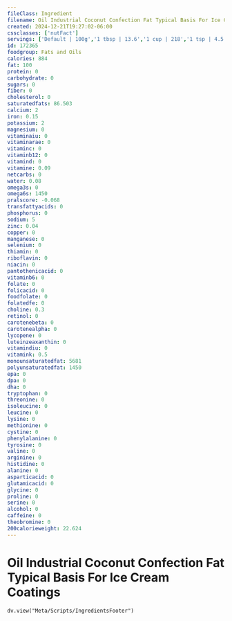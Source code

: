 ```yaml
---
fileClass: Ingredient
filename: Oil Industrial Coconut Confection Fat Typical Basis For Ice Cream Coatings
created: 2024-12-21T19:27:02-06:00
cssclasses: ['nutFact']
servings: ['Default | 100g','1 tbsp | 13.6','1 cup | 218','1 tsp | 4.5']
id: 172365
foodgroup: Fats and Oils
calories: 884
fat: 100
protein: 0
carbohydrate: 0
sugars: 0
fiber: 0
cholesterol: 0
saturatedfats: 86.503
calcium: 2
iron: 0.15
potassium: 2
magnesium: 0
vitaminaiu: 0
vitaminarae: 0
vitaminc: 0
vitaminb12: 0
vitamind: 0
vitamine: 0.09
netcarbs: 0
water: 0.08
omega3s: 0
omega6s: 1450
pralscore: -0.068
transfattyacids: 0
phosphorus: 0
sodium: 5
zinc: 0.04
copper: 0
manganese: 0
selenium: 0
thiamin: 0
riboflavin: 0
niacin: 0
pantothenicacid: 0
vitaminb6: 0
folate: 0
folicacid: 0
foodfolate: 0
folatedfe: 0
choline: 0.3
retinol: 0
carotenebeta: 0
carotenealpha: 0
lycopene: 0
luteinzeaxanthin: 0
vitamindiu: 0
vitamink: 0.5
monounsaturatedfat: 5681
polyunsaturatedfat: 1450
epa: 0
dpa: 0
dha: 0
tryptophan: 0
threonine: 0
isoleucine: 0
leucine: 0
lysine: 0
methionine: 0
cystine: 0
phenylalanine: 0
tyrosine: 0
valine: 0
arginine: 0
histidine: 0
alanine: 0
asparticacid: 0
glutamicacid: 0
glycine: 0
proline: 0
serine: 0
alcohol: 0
caffeine: 0
theobromine: 0
200calorieweight: 22.624
---
```


# Oil Industrial Coconut Confection Fat Typical Basis For Ice Cream Coatings

```dataviewjs
dv.view("Meta/Scripts/IngredientsFooter")
```